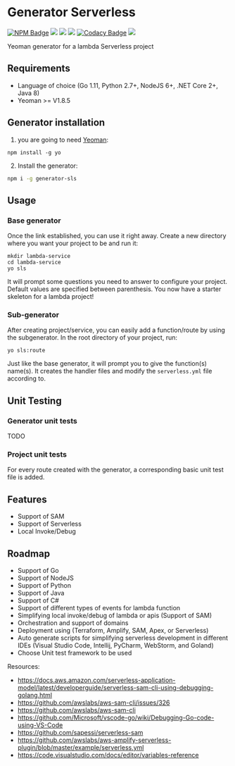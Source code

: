 # Generator Serverless

[![NPM Badge](https://img.shields.io/npm/v/generator-sls.svg)](https://www.npmjs.com/package/generator-sls)
![](https://img.shields.io/npm/dt/generator-sls.svg)
![](https://img.shields.io/github/license/msolimans/generator-sls.svg)
[![](https://img.shields.io/github/languages/count/msolimans/generator-sls.svg)](https://github.com/msolimans/generator-sls/search?l=JSON)
[![Codacy Badge](https://api.codacy.com/project/badge/Grade/12d543d7665b42c0b072141276012dd2)](https://www.codacy.com/app/msolimans/generator-sls?utm_source=github.com&amp;utm_medium=referral&amp;utm_content=msolimans/generator-sls&amp;utm_campaign=Badge_Grade)
[![](https://img.shields.io/gitter/room/generator-sls/community.svg)](https://gitter.im/generator-sls/community#)


Yeoman generator for a lambda Serverless project

## Requirements

* Language of choice (Go 1.11, Python 2.7+, NodeJS 6+, .NET Core 2+, Java 8) 
* Yeoman >= V1.8.5

## Generator installation
 
1) you are going to need [Yeoman](http://yeoman.io/):
```
npm install -g yo
```
2) Install the generator:

```bash
npm i -g generator-sls
```

## Usage

### Base generator

Once the link established, you can use it right away.
Create a new directory where you want your project to be and run it:
```
mkdir lambda-service
cd lambda-service
yo sls
```
It will prompt some questions you need to answer to configure your project.
Default values are specified between parenthesis.
You now have a starter skeleton for a lambda project!

### Sub-generator

After creating project/service, you can easily add a function/route by using the subgenerator. In the root directory of your project, run:
```
yo sls:route
```
Just like the base generator, it will prompt you to give the function(s) name(s).
It creates the handler files
 and modify the `serverless.yml` file according to.

## Unit Testing
### Generator unit tests
TODO

### Project unit tests
For every route created with the generator, a corresponding basic unit test file is added.

## Features
* Support of SAM 
* Support of Serverless 
* Local Invoke/Debug 

## Roadmap

* Support of Go  
* Support of NodeJS
* Support of Python 
* Support of Java 
* Support of C# 
* Support of different types of events for lambda function  
* Simplifying local invoke/debug of lambda or apis (Support of SAM)
* Orchestration and support of domains  
* Deployment using (Terraform, Amplify, SAM, Apex, or Serverless)
* Auto generate scripts for simplifying serverless development in different IDEs (Visual Studio Code, Intellij, PyCharm, WebStorm, and Goland)
* Choose Unit test framework to be used


Resources:

* <https://docs.aws.amazon.com/serverless-application-model/latest/developerguide/serverless-sam-cli-using-debugging-golang.html>
* <https://github.com/awslabs/aws-sam-cli/issues/326>
* <https://github.com/awslabs/aws-sam-cli>
* <https://github.com/Microsoft/vscode-go/wiki/Debugging-Go-code-using-VS-Code>
* <https://github.com/sapessi/serverless-sam>
* <https://github.com/awslabs/aws-amplify-serverless-plugin/blob/master/example/serverless.yml>
* <https://code.visualstudio.com/docs/editor/variables-reference>